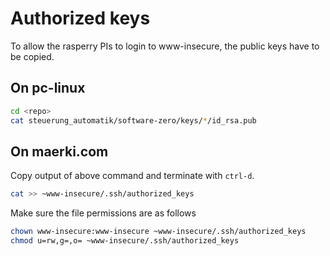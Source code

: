 # Authorized keys

To allow the rasperry PIs to login to www-insecure, the public keys have to be copied.

## On pc-linux

```bash
cd <repo>
cat steuerung_automatik/software-zero/keys/*/id_rsa.pub
```

## On maerki.com

Copy output of above command and terminate with `ctrl-d`.
```bash
cat >> ~www-insecure/.ssh/authorized_keys
```

Make sure the file permissions are as follows

```bash
chown www-insecure:www-insecure ~www-insecure/.ssh/authorized_keys
chmod u=rw,g=,o= ~www-insecure/.ssh/authorized_keys
```
